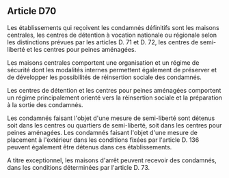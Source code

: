 Article D70
----
Les établissements qui reçoivent les condamnés définitifs sont les maisons
centrales, les centres de détention à vocation nationale ou régionale selon les
distinctions prévues par les articles D. 71 et D. 72, les centres de semi-
liberté et les centres pour peines aménagées.

Les maisons centrales comportent une organisation et un régime de sécurité dont
les modalités internes permettent également de préserver et de développer les
possibilités de réinsertion sociale des condamnés.

Les centres de détention et les centres pour peines aménagées comportent un
régime principalement orienté vers la réinsertion sociale et la préparation à la
sortie des condamnés.

Les condamnés faisant l'objet d'une mesure de semi-liberté sont détenus soit
dans les centres ou quartiers de semi-liberté, soit dans les centres pour peines
aménagées. Les condamnés faisant l'objet d'une mesure de placement à l'extérieur
dans les conditions fixées par l'article D. 136 peuvent également être détenus
dans ces établissements.

A titre exceptionnel, les maisons d'arrêt peuvent recevoir des condamnés, dans
les conditions déterminées par l'article D. 73.
